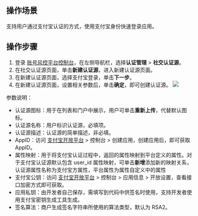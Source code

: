 ## 操作场景
支持用户通过支付宝认证的方式，使用支付宝身份快速登录应用。

## 操作步骤
1. 登录 [账号风控平台控制台](https://console.cloud.tencent.com/ciam)，在左侧导航栏，选择**认证管理** > **社交认证源**。
2. 在社交认证源页面，单击**新建认证源**，进入新建认证源页面。
3. 在新建认证源页面，选择支付宝登录，单击**下一步**。
4. 在新建认证源页面，设置相关参数后，单击**确定**，即可创建认证源。
 ![](https://main.qcloudimg.com/raw/3d6d4fb7289ecb379329cf1a0edb7030.png) 
 
参数说明：
- 认证源图标：用于在列表和门户中展示，用户可单击**重新上传**，代替默认图标。
- 认证源名称：用户标识认证源，必填项。
- 认证源描述：认证源的简单描述，非必填。
- AppID：访问 [支付宝开放平台](https://open.alipay.com/) > 控制台 > 创建应用，创建应用后，即可获取 AppID。
- 属性映射：用于将支付宝认证过程中，返回的属性映射到平台定义的属性。对于支付宝认证源默认包含 user_id 属性映射，可单击**新增**添加新的映射关系，认证源属性名称为支付宝方属性，平台属性为属性自定义中的属性
- 支付宝公钥：访问 [支付宝开放平台](https://open.alipay.com/) > 控制台 > 应用信息 > 开放设置，查看接口加密方式即可获取。
- 应用私钥：由开发者自己保存，需填写到代码中供签名时使用，支持开发者使用支付宝密钥生成工具生成。
- 签名算法：商户生成签名字符串所使用的算法类型，默认为 RSA2。
